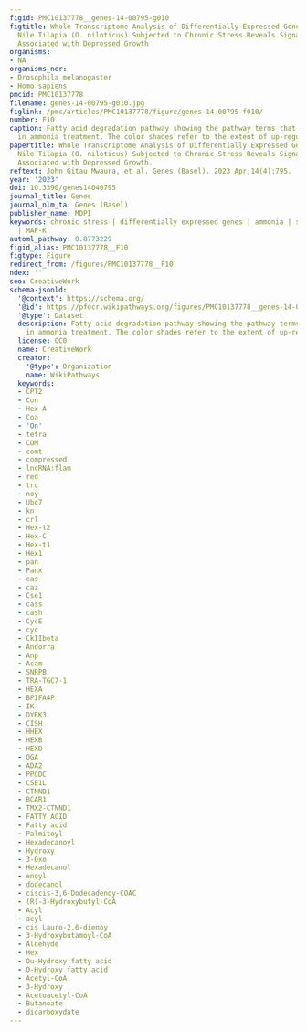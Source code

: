 ```yaml
---
figid: PMC10137778__genes-14-00795-g010
figtitle: Whole Transcriptome Analysis of Differentially Expressed Genes in Cultured
  Nile Tilapia (O. niloticus) Subjected to Chronic Stress Reveals Signaling Pathways
  Associated with Depressed Growth
organisms:
- NA
organisms_ner:
- Drosophila melanogaster
- Homo sapiens
pmcid: PMC10137778
filename: genes-14-00795-g010.jpg
figlink: /pmc/articles/PMC10137778/figure/genes-14-00795-f010/
number: F10
caption: Fatty acid degradation pathway showing the pathway terms that are enriched
  in ammonia treatment. The color shades refer to the extent of up-regulation.
papertitle: Whole Transcriptome Analysis of Differentially Expressed Genes in Cultured
  Nile Tilapia (O. niloticus) Subjected to Chronic Stress Reveals Signaling Pathways
  Associated with Depressed Growth.
reftext: John Gitau Mwaura, et al. Genes (Basel). 2023 Apr;14(4):795.
year: '2023'
doi: 10.3390/genes14040795
journal_title: Genes
journal_nlm_ta: Genes (Basel)
publisher_name: MDPI
keywords: chronic stress | differentially expressed genes | ammonia | stocking density
  | MAP-K
automl_pathway: 0.8773229
figid_alias: PMC10137778__F10
figtype: Figure
redirect_from: /figures/PMC10137778__F10
ndex: ''
seo: CreativeWork
schema-jsonld:
  '@context': https://schema.org/
  '@id': https://pfocr.wikipathways.org/figures/PMC10137778__genes-14-00795-g010.html
  '@type': Dataset
  description: Fatty acid degradation pathway showing the pathway terms that are enriched
    in ammonia treatment. The color shades refer to the extent of up-regulation.
  license: CC0
  name: CreativeWork
  creator:
    '@type': Organization
    name: WikiPathways
  keywords:
  - CPT2
  - Con
  - Hex-A
  - Coa
  - 'On'
  - tetra
  - COM
  - comt
  - compressed
  - lncRNA:flam
  - red
  - trc
  - noy
  - Ubc7
  - kn
  - crl
  - Hex-t2
  - Hex-C
  - Hex-t1
  - Hex1
  - pan
  - Panx
  - cas
  - caz
  - Cse1
  - cass
  - cash
  - CycE
  - cyc
  - CkIIbeta
  - Andorra
  - Anp
  - Acam
  - SNRPB
  - TRA-TGC7-1
  - HEXA
  - BPIFA4P
  - IK
  - DYRK3
  - CISH
  - HHEX
  - HEXB
  - HEXD
  - OGA
  - ADA2
  - PPCDC
  - CSE1L
  - CTNND1
  - BCAR1
  - TMX2-CTNND1
  - FATTY ACID
  - Fatty acid
  - Palmitoyl
  - Hexadecanoyl
  - Hydroxy
  - 3-Oxo
  - Hexadecanol
  - enoyl
  - dodecanol
  - ciscis-3,6-Dodecadenoy-COAC
  - (R)-3-Hydroxybutyl-CoA
  - Acyl
  - acyl
  - cis Lauro-2,6-dienoy
  - 3-Hydroxybutamoyl-CoA
  - Aldehyde
  - Hex
  - Ou-Hydroxy fatty acid
  - O-Hydroxy fatty acid
  - Acetyl-CoA
  - 3-Hydroxy
  - Acetoacetyl-CoA
  - Butanoate
  - dicarboxydate
---
```

